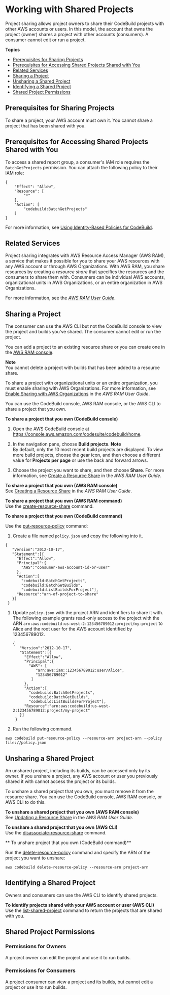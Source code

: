 # Working with Shared Projects<a name="project-sharing"></a>

Project sharing allows project owners to share their CodeBuild projects with other AWS accounts or users\. In this model, the account that owns the project \(owner\) shares a project with other accounts \(consumers\)\. A consumer cannot edit or run a project\.

**Topics**
+ [Prerequisites for Sharing Projects](#project-sharing-prereqs)
+ [Prerequisites for Accessing Shared Projects Shared with You](#project-sharing-access-prereqs)
+ [Related Services](#project-sharing-related)
+ [Sharing a Project](#project-sharing-share)
+ [Unsharing a Shared Project](#project-sharing-unshare)
+ [Identifying a Shared Project](#project-sharing-identify)
+ [Shared Project Permissions](#project-sharing-perms)

## Prerequisites for Sharing Projects<a name="project-sharing-prereqs"></a>

 To share a project, your AWS account must own it\. You cannot share a project that has been shared with you\. 

## Prerequisites for Accessing Shared Projects Shared with You<a name="project-sharing-access-prereqs"></a>

To access a shared report group, a consumer's IAM role requires the `BatchGetProjects` permission\. You can attach the following policy to their IAM role: 

```
{
    "Effect": "Allow",
    "Resource": [
        "*"
    ],
    "Action": [
        "codebuild:BatchGetProjects"
    ]
}
```

 For more information, see [Using Identity\-Based Policies for CodeBuild](auth-and-access-control-iam-identity-based-access-control.md)\. 

## Related Services<a name="project-sharing-related"></a>

Project sharing integrates with AWS Resource Access Manager \(AWS RAM\), a service that makes it possible for you to share your AWS resources with any AWS account or through AWS Organizations\. With AWS RAM, you share resources by creating a *resource share* that specifies the resources and the consumers to share them with\. Consumers can be individual AWS accounts, organizational units in AWS Organizations, or an entire organization in AWS Organizations\.

For more information, see the *[AWS RAM User Guide](https://docs.aws.amazon.com/ram/latest/userguide/)*\.

## Sharing a Project<a name="project-sharing-share"></a>

The consumer can use the AWS CLI but not the CodeBuild console to view the project and builds you've shared\. The consumer cannot edit or run the project\.

You can add a project to an existing resource share or you can create one in the [AWS RAM console](https://console.aws.amazon.com/ram)\.

**Note**  
 You cannot delete a project with builds that has been added to a resource share\. 

To share a project with organizational units or an entire organization, you must enable sharing with AWS Organizations\. For more information, see [Enable Sharing with AWS Organizations](https://docs.aws.amazon.com/ram/latest/userguide/getting-started-sharing.html) in the *AWS RAM User Guide*\.

You can use the CodeBuild console, AWS RAM console, or the AWS CLI to share a project that you own\.

**To share a project that you own \(CodeBuild console\)**

1. Open the AWS CodeBuild console at [https://console\.aws\.amazon\.com/codesuite/codebuild/home](https://console.aws.amazon.com/codesuite/codebuild/home)\.

1. In the navigation pane, choose **Build projects**\.
**Note**  
By default, only the 10 most recent build projects are displayed\. To view more build projects, choose the gear icon, and then choose a different value for **Projects per page** or use the back and forward arrows\.

1.  Choose the project you want to share, and then choose **Share**\. For more information, see [Create a Resource Share](https://docs.aws.amazon.com/ram/latest/userguide/getting-started-sharing.html#getting-started-sharing-create) in the *AWS RAM User Guide*\. 

**To share a project that you own \(AWS RAM console\)**  
See [Creating a Resource Share](https://docs.aws.amazon.com/ram/latest/userguide/working-with-sharing.html#working-with-sharing-create) in the *AWS RAM User Guide*\.

**To share a project that you own \(AWS RAM command\)**  
Use the [create\-resource\-share](https://docs.aws.amazon.com/cli/latest/reference/ram/create-resource-share.html) command\.

 **To share a project that you own \(CodeBuild command\)** 

Use the [put\-resource\-policy](https://docs.aws.amazon.com/cli/latest/reference/codebuild/put-resource-policy.html) command:

1.  Create a file named `policy.json` and copy the following into it\. 

   ```
   {
      "Version":"2012-10-17",
      "Statement":[{
        "Effect":"Allow",
        "Principal":{
          "AWS":"consumer-aws-account-id-or-user"
        },
        "Action":[
          "codebuild:BatchGetProjects",
          "codebuild:BatchGetBuilds",
          "codebuild:ListBuildsForProject"],
        "Resource":"arn-of-project-to-share"
      }]
    }
   ```

1. Update `policy.json` with the project ARN and identifiers to share it with\. The following example grants read\-only access to the project with the ARN `arn:aws:codebuild:us-west-2:123456789012:project/my-project` to Alice and the root user for the AWS account identified by 123456789012\. 

   ```
   {
      "Version":"2012-10-17",
      "Statement":[{
        "Effect":"Allow",
        "Principal":{
          "AWS": [
             "arn:aws:iam::123456789012:user/Alice",
             "123456789012"
           ]
        },
        "Action":[
          "codebuild:BatchGetProjects",
          "codebuild:BatchGetBuilds",
          "codebuild:ListBuildsForProject"],
        "Resource":"arn:aws:codebuild:us-west-2:123456789012:project/my-project"
      }]
    }
   ```

1.  Run the following command\. 

   ```
   aws codebuild put-resource-policy --resource-arn project-arn --policy file://policy.json
   ```

## Unsharing a Shared Project<a name="project-sharing-unshare"></a>

An unshared project, including its builds, can be accessed only by its owner\. If you unshare a project, any AWS account or user you previously shared it with cannot access the project or its builds\.

To unshare a shared project that you own, you must remove it from the resource share\. You can use the CodeBuild console, AWS RAM console, or AWS CLI to do this\.

**To unshare a shared project that you own \(AWS RAM console\)**  
See [Updating a Resource Share](https://docs.aws.amazon.com/ram/latest/userguide/working-with-sharing.html#working-with-sharing-update) in the *AWS RAM User Guide*\.

**To unshare a shared project that you own \(AWS CLI\)**  
Use the [disassociate\-resource\-share](https://docs.aws.amazon.com/cli/latest/reference/ram/disassociate-resource-share.html) command\.

 ** To unshare project that you own \(CodeBuild command\)** 

Run the [delete\-resource\-policy](https://docs.aws.amazon.com/cli/latest/reference/codebuild/delete-resource-policy.html) command and specify the ARN of the project you want to unshare:

```
aws codebuild delete-resource-policy --resource-arn project-arn
```

## Identifying a Shared Project<a name="project-sharing-identify"></a>

Owners and consumers can use the AWS CLI to identify shared projects\.

**To identify projects shared with your AWS account or user \(AWS CLI\)**  
Use the [list\-shared\-project](https://docs.aws.amazon.com/cli/latest/reference/ram/list-shared-project.html) command to return the projects that are shared with you\.

## Shared Project Permissions<a name="project-sharing-perms"></a>

### Permissions for Owners<a name="project-perms-owner"></a>

A project owner can edit the project and use it to run builds\.

### Permissions for Consumers<a name="project-perms-consumer"></a>

A project consumer can view a project and its builds, but cannot edit a project or use it to run builds\.